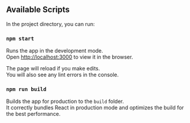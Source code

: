 

## Available Scripts

In the project directory, you can run:

### `npm start`

Runs the app in the development mode.\
Open [http://localhost:3000](http://localhost:3000) to view it in the browser.

The page will reload if you make edits.\
You will also see any lint errors in the console.



### `npm run build`

Builds the app for production to the `build` folder.\
It correctly bundles React in production mode and optimizes the build for the best performance.


